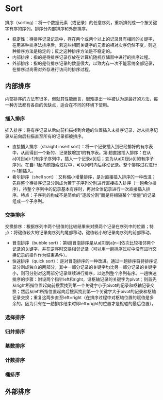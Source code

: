 # Sort
排序（sorting）：将一个数据元素（或记录）的任意序列，重新排列成一个按关键字有序的序列。排序分内部排序和外部排序。
* 稳定性：待排序记录记录中，存在两个或两个以上的记录具有相同的关键字，在用某种排序法排序后，若这些相同关键字的元素的相对次序仍然不变，则这种排序方法是稳定的；反之这种排序方法是不稳定的。
* 内部排序：指的是待排序记录存放在计算机随机存储器中进行的排序过程。
* 外部排序：指的是待排序记录的数量很大，以致内存一次不能容纳全部记录，在排序过尚需对外存进行访问的排序过程。

## 内部排序
内部排序的方法有很多，但就其性能而言，很难提出一种被认为是最好的方法，每一种方法都有各自的优缺点，适合在不同的环境下使用。

### 插入排序
插入排序：将有序记录从后向前扫描找到合适的位置插入未排序记录，对未排序记录从前向后扫描直至所有的记录都被排序。
* 直接插入排序（straight insert sort）：将一个记录插入到已经排好的有序表中，从而得到一个新的、记录数增加1的有序表。第i趟直接插入排序：在从a[0]到a[i-1]有序子序列中，插入一个记录a[i]后；变为从a[0]到a[i]的有序子序列。在自i-1起向前搜索过程中，可以同时向后移动记录。整个排序过程进行n-1趟插入。
* 希尔排序（shell sort）：又称缩小增量排序，是对直接插入排序的一种改进；先将整个待排序记录分割成为若干子序列分别进行直接插入排序（一趟希尔排序），待整个序列中的记录基本有序时，再对全体记录进行一次直接插入排序。特点：子序列的构成不是简单的“逐段分割”而是将相隔某个“增量”的记录组成一个子序列。

### 交换排序
交换排序：根据序列中两个键值的比较结果来对换两个记录在序列中的位置；特点：将键值较大的记录向序列的尾部移动，键值较小的记录向序列的前部移动。
* 冒泡排序（bubble sort）：第i趟冒泡排序是从a[0]到a[n-i]依次比较相邻两个记录的关键字，并在逆序时交换相邻记录（可以用一趟排序过程中没有进行交换记录的操作作为结束条件）。
* 快速排序（quick sort）：是对冒泡排序的一种改进。通过一趟排序将待排序记录分割成独立的两部分，其中一部分记录的关键字均比另一部分记录的关键字小，则可分别对这两部分记录继续进行排序，以达到整个序列有序。一趟快速排序的步骤：附设两个指针left和right，设枢轴记录的关键字为pivot；则首先从right所指位置起向前搜索找到第一个关键字小于pivot的记录和枢轴记录交换；然后从left所指位置起向后搜索找到第一个关键字大于pivot的记录和枢轴记录交换；重复这两步直至left=right（在排序过程中对枢轴位置的赋值是多余的，因为只有在一趟排序结束时即left=right的位置才是枢轴的最后位置）。

### 选择排序

### 归并排序

### 基数排序

### 计数排序

### 桶排序

## 外部排序
